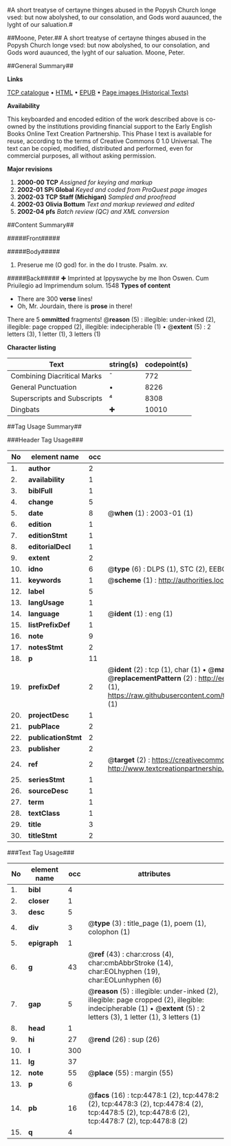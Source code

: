 #A short treatyse of certayne thinges abused in the Popysh Church longe vsed: but now abolyshed, to our consolation, and Gods word auaunced, the lyght of our saluation.#

##Moone, Peter.##
A short treatyse of certayne thinges abused in the Popysh Church longe vsed: but now abolyshed, to our consolation, and Gods word auaunced, the lyght of our saluation.
Moone, Peter.

##General Summary##

**Links**

[TCP catalogue](http://www.ota.ox.ac.uk/tcp/)  • 
[HTML](http://tei.it.ox.ac.uk/tcp/Texts-HTML/free/A07/A07664.html)  • 
[EPUB](http://tei.it.ox.ac.uk/tcp/Texts-EPUB/free/A07/A07664.epub) • 
[Page images (Historical Texts)](https://data.historicaltexts.jisc.ac.uk/view?pubId=eebo-99840010e&pageId=eebo-99840010e-4478-1)

**Availability**

This keyboarded and encoded edition of the
	       work described above is co-owned by the institutions
	       providing financial support to the Early English Books
	       Online Text Creation Partnership. This Phase I text is
	       available for reuse, according to the terms of Creative
	       Commons 0 1.0 Universal. The text can be copied,
	       modified, distributed and performed, even for
	       commercial purposes, all without asking permission.

**Major revisions**

1. __2000-00__ __TCP__ *Assigned for keying and markup*
1. __2002-01__ __SPi Global__ *Keyed and coded from ProQuest page images*
1. __2002-03__ __TCP Staff (Michigan)__ *Sampled and proofread*
1. __2002-03__ __Olivia Bottum__ *Text and markup reviewed and edited*
1. __2002-04__ __pfs__ *Batch review (QC) and XML conversion*

##Content Summary##

#####Front#####

#####Body#####

1. Preserue me (O god) for. in the do I truste. Psalm. xv.

#####Back#####
✚ Imprinted at Ippyswyche by me Ihon Oswen. Cum Priuilegio ad Imprimendum solum. 1548
**Types of content**

  * There are 300 **verse** lines!
  * Oh, Mr. Jourdain, there is **prose** in there!

There are 5 **ommitted** fragments! 
 @__reason__ (5) : illegible: under-inked (2), illegible: page cropped (2), illegible: indecipherable (1)  •  @__extent__ (5) : 2 letters (3), 1 letter (1), 3 letters (1)

**Character listing**


|Text|string(s)|codepoint(s)|
|---|---|---|
|Combining             Diacritical Marks|̄|772|
|General Punctuation|•|8226|
|Superscripts             and Subscripts|⁴|8308|
|Dingbats|✚|10010|

##Tag Usage Summary##

###Header Tag Usage###

|No|element name|occ|attributes|
|---|---|---|---|
|1.|__author__|2||
|2.|__availability__|1||
|3.|__biblFull__|1||
|4.|__change__|5||
|5.|__date__|8| @__when__ (1) : 2003-01 (1)|
|6.|__edition__|1||
|7.|__editionStmt__|1||
|8.|__editorialDecl__|1||
|9.|__extent__|2||
|10.|__idno__|6| @__type__ (6) : DLPS (1), STC (2), EEBO-CITATION (1), PROQUEST (1), VID (1)|
|11.|__keywords__|1| @__scheme__ (1) : http://authorities.loc.gov/ (1)|
|12.|__label__|5||
|13.|__langUsage__|1||
|14.|__language__|1| @__ident__ (1) : eng (1)|
|15.|__listPrefixDef__|1||
|16.|__note__|9||
|17.|__notesStmt__|2||
|18.|__p__|11||
|19.|__prefixDef__|2| @__ident__ (2) : tcp (1), char (1)  •  @__matchPattern__ (2) : ([0-9\-]+):([0-9IVX]+) (1), (.+) (1)  •  @__replacementPattern__ (2) : http://eebo.chadwyck.com/downloadtiff?vid=$1&page=$2 (1), https://raw.githubusercontent.com/textcreationpartnership/Texts/master/tcpchars.xml#$1 (1)|
|20.|__projectDesc__|1||
|21.|__pubPlace__|2||
|22.|__publicationStmt__|2||
|23.|__publisher__|2||
|24.|__ref__|2| @__target__ (2) : https://creativecommons.org/publicdomain/zero/1.0/ (1), http://www.textcreationpartnership.org/docs/. (1)|
|25.|__seriesStmt__|1||
|26.|__sourceDesc__|1||
|27.|__term__|1||
|28.|__textClass__|1||
|29.|__title__|3||
|30.|__titleStmt__|2||


###Text Tag Usage###

|No|element name|occ|attributes|
|---|---|---|---|
|1.|__bibl__|4||
|2.|__closer__|1||
|3.|__desc__|5||
|4.|__div__|3| @__type__ (3) : title_page (1), poem (1), colophon (1)|
|5.|__epigraph__|1||
|6.|__g__|43| @__ref__ (43) : char:cross (4), char:cmbAbbrStroke (14), char:EOLhyphen (19), char:EOLunhyphen (6)|
|7.|__gap__|5| @__reason__ (5) : illegible: under-inked (2), illegible: page cropped (2), illegible: indecipherable (1)  •  @__extent__ (5) : 2 letters (3), 1 letter (1), 3 letters (1)|
|8.|__head__|1||
|9.|__hi__|27| @__rend__ (26) : sup (26)|
|10.|__l__|300||
|11.|__lg__|37||
|12.|__note__|55| @__place__ (55) : margin (55)|
|13.|__p__|6||
|14.|__pb__|16| @__facs__ (16) : tcp:4478:1 (2), tcp:4478:2 (2), tcp:4478:3 (2), tcp:4478:4 (2), tcp:4478:5 (2), tcp:4478:6 (2), tcp:4478:7 (2), tcp:4478:8 (2)|
|15.|__q__|4||
